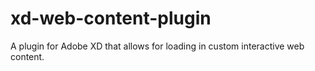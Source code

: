 # xd-web-content-plugin
A plugin for Adobe XD that allows for loading in custom interactive web content.
